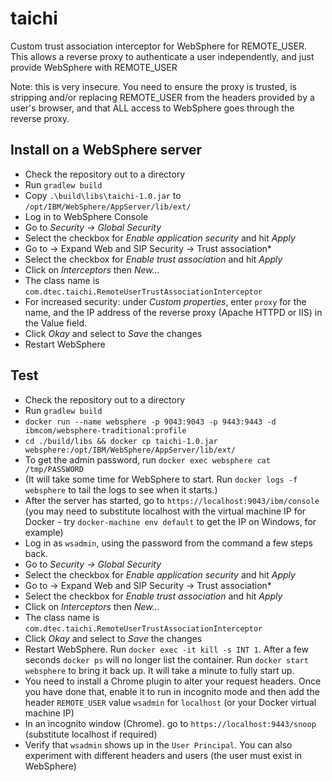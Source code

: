# taichi
Custom trust association interceptor for WebSphere for REMOTE_USER. This allows a reverse proxy to authenticate a user independently, and just provide WebSphere with REMOTE_USER

Note: this is very insecure. You need to ensure the proxy is trusted, is stripping and/or replacing REMOTE_USER from the headers provided by a user's browser, and that ALL access to WebSphere goes through the reverse proxy.

## Install on a WebSphere server
* Check the repository out to a directory
* Run `gradlew build`
* Copy `.\build\libs\taichi-1.0.jar` to `/opt/IBM/WebSphere/AppServer/lib/ext/`
* Log in to WebSphere Console
* Go to *Security -> Global Security*
* Select the checkbox for *Enable application security* and hit *Apply*
* Go to -> Expand Web and SIP Security -> Trust association*
* Select the checkbox for *Enable trust association* and hit *Apply*
* Click on *Interceptors* then *New...*
* The class name is `com.dtec.taichi.RemoteUserTrustAssociationInterceptor`
* For increased security: under *Custom properties*, enter `proxy` for the name, and the IP address of the reverse proxy (Apache HTTPD or IIS) in the Value field.
* Click *Okay* and select to *Save* the changes
* Restart WebSphere

## Test
* Check the repository out to a directory
* Run `gradlew build`
* `docker run --name websphere -p 9043:9043 -p 9443:9443 -d ibmcom/websphere-traditional:profile`
* `cd ./build/libs && docker cp taichi-1.0.jar websphere:/opt/IBM/WebSphere/AppServer/lib/ext/`
* To get the admin password, run `docker exec websphere cat /tmp/PASSWORD`
* (It will take some time for WebSphere to start. Run `docker logs -f websphere` to tail the logs to see when it starts.)
* After the server has started, go to `https://localhost:9043/ibm/console` (you may need to substitute localhost with the virtual machine IP for Docker - try `docker-machine env default` to get the IP on Windows, for example)
* Log in as `wsadmin`, using the password from the command a few steps back.
* Go to *Security -> Global Security*
* Select the checkbox for *Enable application security* and hit *Apply*
* Go to -> Expand Web and SIP Security -> Trust association*
* Select the checkbox for *Enable trust association* and hit *Apply*
* Click on *Interceptors* then *New...*
* The class name is `com.dtec.taichi.RemoteUserTrustAssociationInterceptor`
* Click *Okay* and select to *Save* the changes
* Restart WebSphere. Run `docker exec -it kill -s INT 1`. After a few seconds `docker ps` will no longer list the container. Run `docker start websphere` to bring it back up. It will take a minute to fully start up.
* You need to install a Chrome plugin to alter your request headers. Once you have done that, enable it to run in incognito mode and then add the header `REMOTE_USER` value `wsadmin` for `localhost` (or your Docker virtual machine IP)
* In an incognito window (Chrome). go to `https://localhost:9443/snoop` (substitute localhost if required)
* Verify that `wsadmin` shows up in the `User Principal`. You can also experiment with different headers and users (the user must exist in WebSphere)
